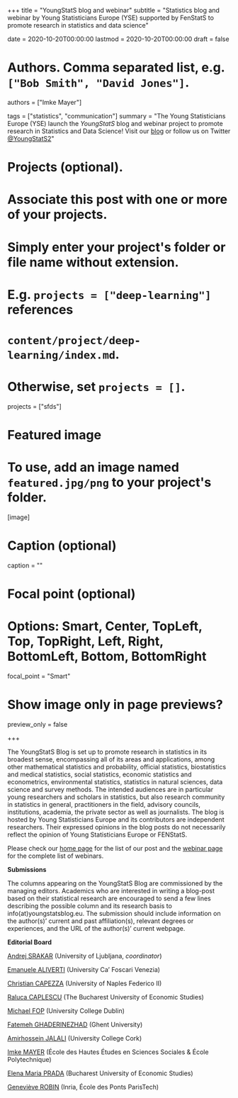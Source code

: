 +++
title = "YoungStatS blog and webinar"
subtitle = "Statistics blog and webinar by Young Statisticians Europe (YSE) supported by FenStatS to promote research in statistics and data science"

date = 2020-10-20T00:00:00
lastmod = 2020-10-20T00:00:00
draft = false

# Authors. Comma separated list, e.g. `["Bob Smith", "David Jones"]`.
authors = ["Imke Mayer"]

tags = ["statistics", "communication"]
summary = "The Young Statisticians Europe (YSE) launch the <i>YoungStatS</i> blog and webinar project to promote research in Statistics and Data Science! Visit our [blog](https://youngstats.github.io/) or follow us on Twitter [@YoungStatS2](https://twitter.com/YoungStatS2?s=20)"
# Projects (optional).
#   Associate this post with one or more of your projects.
#   Simply enter your project's folder or file name without extension.
#   E.g. `projects = ["deep-learning"]` references
#   `content/project/deep-learning/index.md`.
#   Otherwise, set `projects = []`.
projects = ["sfds"]

# Featured image
# To use, add an image named `featured.jpg/png` to your project's folder.
[image]
  # Caption (optional)
   caption = ""

  # Focal point (optional)
  # Options: Smart, Center, TopLeft, Top, TopRight, Left, Right, BottomLeft, Bottom, BottomRight
  focal_point = "Smart"

  # Show image only in page previews?
  preview_only = false

+++

<p>The YoungStatS Blog is set up to promote research in statistics in its broadest
sense, encompassing all of its areas and applications, among other mathematical
statistics and probability, official statistics, biostatistics and medical
statistics, social statistics, economic statistics and econometrics,
environmental statistics, statistics in natural sciences, data science and
survey methods. The intended audiences are in particular young researchers and
scholars in statistics, but also research community in statistics in general,
practitioners in the field, advisory councils, institutions, academia, the
private sector as well as journalists. The blog is hosted by Young Statisticians
Europe and its contributors are independent researchers. Their expressed
opinions in the blog posts do not necessarily reflect the opinion of Young
Statisticians Europe or FENStatS.</p>
<p>Please check our <a href="https://youngstats.github.io/about/">home page</a> for the list of our post and the <a href="https://youngstats.github.io/categories/webinars/">webinar page</a> for the complete list of webinars.</p>

<p><strong>Submissions</strong></p>
<p>The columns appearing on the YoungStatS Blog are commissioned by the managing
editors. Academics who are interested in writing a blog-post based on their
statistical research are encouraged to send a few lines describing the possible
column and its research basis to info(at)youngstatsblog.eu. The submission
should include information on the author(s)’ current and past affiliation(s),
relevant degrees or experiences, and the URL of the author(s)’ current webpage.</p>

<p><strong>Editorial Board</strong></p>
<p><a href="https://sites.google.com/site/andrejsrakar1975/">Andrej SRAKAR</a> (University of Ljubljana, <em>coordinator</em>)</p>
<p><a href="https://emanuelealiverti.github.io/">Emanuele ALIVERTI</a> (University Ca&rsquo; Foscari Venezia)</p>
<p><a href="https://it.linkedin.com/in/christiancapezza">Christian CAPEZZA</a> (University of Naples Federico II)</p>
<p><a href="https://scholar.google.com/citations?user=8PhJlmwAAAAJ&amp;hl=ro&amp;oi=sra">Raluca CAPLESCU</a> (The Bucharest University of Economic Studies)</p>
<p><a href="https://michaelfop.github.io/">Michael FOP</a> (University College Dublin)</p>
<p><a href="https://www.researchgate.net/profile/Fatemeh_Ghaderinezhad">Fatemeh GHADERINEZHAD</a> (Ghent University)</p>
<p><a href="https://scholar.google.com/citations?user=Nj_wj-gAAAAJ&amp;hl=en&amp;authuser=2">Amirhossein JALALI</a> (University College Cork)</p>
<p><a href="https://www.imkemayer.com/">Imke MAYER</a> (École des Hautes Études en Sciences Sociales &amp; École Polytechnique)</p>
<p><a href="https://www.researchgate.net/profile/Elena_Prada">Elena Maria PRADA</a> (Bucharest University of Economic Studies)</p>
<p><a href="https://genevieverobin.com/">Geneviève ROBIN</a> (Inria, École des Ponts ParisTech)</p>
